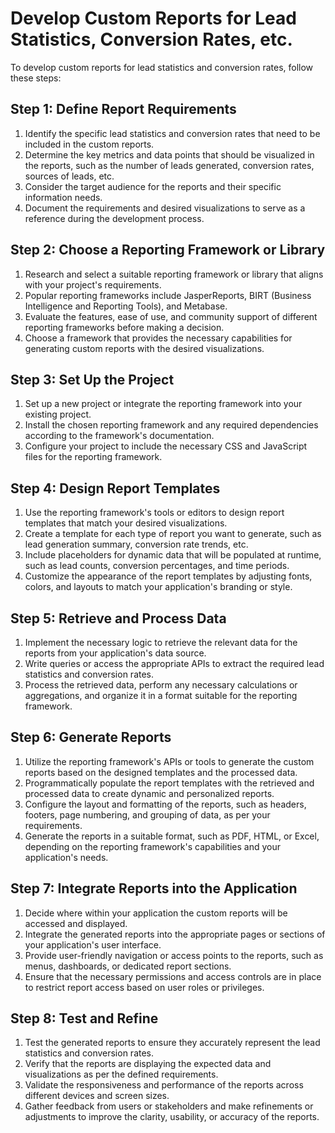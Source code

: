 

# Develop Custom Reports for Lead Statistics, Conversion Rates, etc.

To develop custom reports for lead statistics and conversion rates, follow these steps:

## Step 1: Define Report Requirements

1. Identify the specific lead statistics and conversion rates that need to be included in the custom reports.
2. Determine the key metrics and data points that should be visualized in the reports, such as the number of leads generated, conversion rates, sources of leads, etc.
3. Consider the target audience for the reports and their specific information needs.
4. Document the requirements and desired visualizations to serve as a reference during the development process.

## Step 2: Choose a Reporting Framework or Library

1. Research and select a suitable reporting framework or library that aligns with your project's requirements.
2. Popular reporting frameworks include JasperReports, BIRT (Business Intelligence and Reporting Tools), and Metabase.
3. Evaluate the features, ease of use, and community support of different reporting frameworks before making a decision.
4. Choose a framework that provides the necessary capabilities for generating custom reports with the desired visualizations.

## Step 3: Set Up the Project

1. Set up a new project or integrate the reporting framework into your existing project.
2. Install the chosen reporting framework and any required dependencies according to the framework's documentation.
3. Configure your project to include the necessary CSS and JavaScript files for the reporting framework.

## Step 4: Design Report Templates

1. Use the reporting framework's tools or editors to design report templates that match your desired visualizations.
2. Create a template for each type of report you want to generate, such as lead generation summary, conversion rate trends, etc.
3. Include placeholders for dynamic data that will be populated at runtime, such as lead counts, conversion percentages, and time periods.
4. Customize the appearance of the report templates by adjusting fonts, colors, and layouts to match your application's branding or style.

## Step 5: Retrieve and Process Data

1. Implement the necessary logic to retrieve the relevant data for the reports from your application's data source.
2. Write queries or access the appropriate APIs to extract the required lead statistics and conversion rates.
3. Process the retrieved data, perform any necessary calculations or aggregations, and organize it in a format suitable for the reporting framework.

## Step 6: Generate Reports

1. Utilize the reporting framework's APIs or tools to generate the custom reports based on the designed templates and the processed data.
2. Programmatically populate the report templates with the retrieved and processed data to create dynamic and personalized reports.
3. Configure the layout and formatting of the reports, such as headers, footers, page numbering, and grouping of data, as per your requirements.
4. Generate the reports in a suitable format, such as PDF, HTML, or Excel, depending on the reporting framework's capabilities and your application's needs.

## Step 7: Integrate Reports into the Application

1. Decide where within your application the custom reports will be accessed and displayed.
2. Integrate the generated reports into the appropriate pages or sections of your application's user interface.
3. Provide user-friendly navigation or access points to the reports, such as menus, dashboards, or dedicated report sections.
4. Ensure that the necessary permissions and access controls are in place to restrict report access based on user roles or privileges.

## Step 8: Test and Refine

1. Test the generated reports to ensure they accurately represent the lead statistics and conversion rates.
2. Verify that the reports are displaying the expected data and visualizations as per the defined requirements.
3. Validate the responsiveness and performance of the reports across different devices and screen sizes.
4. Gather feedback from users or stakeholders and make refinements or adjustments to improve the clarity, usability, or accuracy of the reports.

